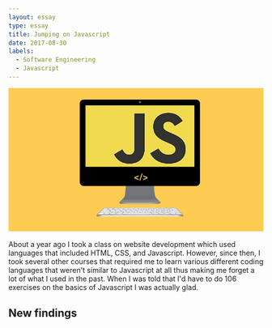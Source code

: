 ```yaml
---
layout: essay
type: essay
title: Jumping on Javascript
date: 2017-08-30
labels:
  - Software Engineering
  - Javascript
---
```

<img class="ui medium left floated image" src="../images/javascript.jpg">

  About a year ago I took a class on website development which used languages that included HTML, CSS, and Javascript. However, since then, I
took several other courses that required me to learn various different coding languages that weren't similar to Javascript at all
thus making me forget a lot of what I used in the past. When I was told that I'd have to do 106 exercises on the basics of Javascript I 
was actually glad.

## New findings
